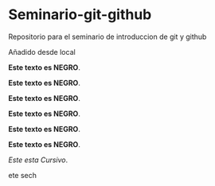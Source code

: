 # Seminario-git-github
Repositorio para el seminario de introduccion de git y github

Añadido desde local

**Este texto es NEGRO**.

**Este texto es NEGRO**.

**Este texto es NEGRO**.

**Este texto es NEGRO**.

**Este texto es NEGRO**.

**Este texto es NEGRO**.

*Este esta Cursivo*.

ete sech

